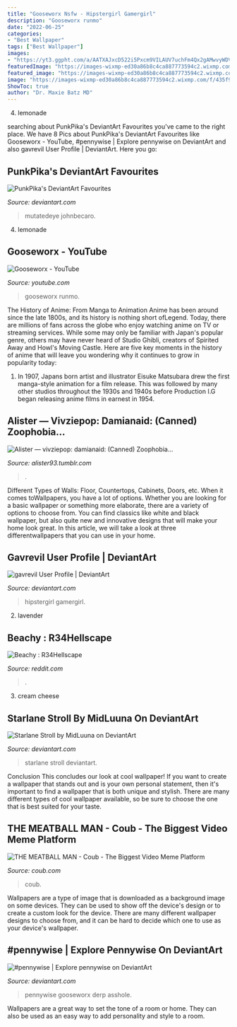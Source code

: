 ```yaml
---
title: "Gooseworx Nsfw - Hipstergirl Gamergirl"
description: "Gooseworx runmo"
date: "2022-06-25"
categories:
- "Best Wallpaper"
tags: ["Best Wallpaper"]
images:
- "https://yt3.ggpht.com/a/AATXAJxcD522i5Pxcm9VILAUV7uchFm4Qx2gAMwvyWDVCg=s900-c-k-c0xffffffff-no-rj-mo"
featuredImage: "https://images-wixmp-ed30a86b8c4ca887773594c2.wixmp.com/f/435f9ada-44f8-4c2b-b4f5-c2e942704cd1/ddfyqoj-6f343f95-720a-460e-9042-2fe5d5a8c011.jpg/v1/crop/w_237,h_350,x_0,y_0,scl_0.13725490196078,q_70,strp/living_with_hipstergirl_and_gamergirl_396_by_jagodibuja_ddfyqoj-350t.jpg?token=eyJ0eXAiOiJKV1QiLCJhbGciOiJIUzI1NiJ9.eyJzdWIiOiJ1cm46YXBwOjdlMGQxODg5ODIyNjQzNzNhNWYwZDQxNWVhMGQyNmUwIiwiaXNzIjoidXJuOmFwcDo3ZTBkMTg4OTgyMjY0MzczYTVmMGQ0MTVlYTBkMjZlMCIsIm9iaiI6W1t7ImhlaWdodCI6Ijw9MTUxMSIsInBhdGgiOiJcL2ZcLzQzNWY5YWRhLTQ0ZjgtNGMyYi1iNGY1LWMyZTk0MjcwNGNkMVwvZGRmeXFvai02ZjM0M2Y5NS03MjBhLTQ2MGUtOTA0Mi0yZmU1ZDVhOGMwMTEuanBnIiwid2lkdGgiOiI8PTEwMjQifV1dLCJhdWQiOlsidXJuOnNlcnZpY2U6aW1hZ2Uub3BlcmF0aW9ucyJdfQ.vIQ0f7rkC3aHR02TJjajzYkDQuqG-t5cAqdQGd7XsxM"
featured_image: "https://images-wixmp-ed30a86b8c4ca887773594c2.wixmp.com/intermediary/f/a898af43-33a8-42cc-8970-9d5d03aabde0/dcte4ug-b71ae2f1-6775-4cbb-9fc0-3fb7ce905132.png/v1/fill/w_250,h_250,q_70,strp/skirt__by_mutatedeye_dcte4ug-250t.jpg"
image: "https://images-wixmp-ed30a86b8c4ca887773594c2.wixmp.com/f/435f9ada-44f8-4c2b-b4f5-c2e942704cd1/ddfyqoj-6f343f95-720a-460e-9042-2fe5d5a8c011.jpg/v1/crop/w_237,h_350,x_0,y_0,scl_0.13725490196078,q_70,strp/living_with_hipstergirl_and_gamergirl_396_by_jagodibuja_ddfyqoj-350t.jpg?token=eyJ0eXAiOiJKV1QiLCJhbGciOiJIUzI1NiJ9.eyJzdWIiOiJ1cm46YXBwOjdlMGQxODg5ODIyNjQzNzNhNWYwZDQxNWVhMGQyNmUwIiwiaXNzIjoidXJuOmFwcDo3ZTBkMTg4OTgyMjY0MzczYTVmMGQ0MTVlYTBkMjZlMCIsIm9iaiI6W1t7ImhlaWdodCI6Ijw9MTUxMSIsInBhdGgiOiJcL2ZcLzQzNWY5YWRhLTQ0ZjgtNGMyYi1iNGY1LWMyZTk0MjcwNGNkMVwvZGRmeXFvai02ZjM0M2Y5NS03MjBhLTQ2MGUtOTA0Mi0yZmU1ZDVhOGMwMTEuanBnIiwid2lkdGgiOiI8PTEwMjQifV1dLCJhdWQiOlsidXJuOnNlcnZpY2U6aW1hZ2Uub3BlcmF0aW9ucyJdfQ.vIQ0f7rkC3aHR02TJjajzYkDQuqG-t5cAqdQGd7XsxM"
ShowToc: true
author: "Dr. Maxie Batz MD"
---
```



4. lemonade 

	

		
searching about PunkPika&#039;s DeviantArt Favourites you've came to the right place. We have 8 Pics about PunkPika&#039;s DeviantArt Favourites like Gooseworx - YouTube, #pennywise | Explore pennywise on DeviantArt and also gavrevil User Profile | DeviantArt. Here you go:
		
    
## PunkPika&#039;s DeviantArt Favourites

<img loading=lazy src="https://images-wixmp-ed30a86b8c4ca887773594c2.wixmp.com/intermediary/f/a898af43-33a8-42cc-8970-9d5d03aabde0/dcte4ug-b71ae2f1-6775-4cbb-9fc0-3fb7ce905132.png/v1/fill/w_250,h_250,q_70,strp/skirt__by_mutatedeye_dcte4ug-250t.jpg" onerror="this.onerror=null;this.src='https://tse3.mm.bing.net/th?id=OIP.jIfWQe6hA1RNJVHEE4VRlwAAAA&amp;pid=15.1';" alt="PunkPika&#039;s DeviantArt Favourites">

_Source: deviantart.com_

>mutatedeye johnbecaro. 

	

4. lemonade 

    
## Gooseworx - YouTube

<img loading=lazy src="https://yt3.ggpht.com/a/AATXAJxcD522i5Pxcm9VILAUV7uchFm4Qx2gAMwvyWDVCg=s900-c-k-c0xffffffff-no-rj-mo" onerror="this.onerror=null;this.src='https://tse4.mm.bing.net/th?id=OIP.FHNbWGN36jcmvkrvamfzVAHaHa&amp;pid=15.1';" alt="Gooseworx - YouTube">

_Source: youtube.com_

>gooseworx runmo. 

	

The History of Anime: From Manga to Animation
Anime has been around since the late 1800s, and its history is nothing short ofLegend. Today, there are millions of fans across the globe who enjoy watching anime on TV or streaming services. While some may only be familiar with Japan's popular genre, others may have never heard of Studio Ghibli, creators of Spirited Away and Howl's Moving Castle. Here are five key moments in the history of anime that will leave you wondering why it continues to grow in popularity today:
1) In 1907, Japans born artist and illustrator Eisuke Matsubara drew the first manga-style animation for a film release. This was followed by many other studios throughout the 1930s and 1940s before Production I.G began releasing anime films in earnest in 1954.

    
## Alister — Vivziepop: Damianaid: (Canned) Zoophobia...

<img loading=lazy src="https://64.media.tumblr.com/avatar_409aad54bc25_512.pnj" onerror="this.onerror=null;this.src='https://tse1.mm.bing.net/th?id=OIP.OS8SVb5X2Iph3uZ6WOOu6AHaHa&amp;pid=15.1';" alt="Alister — vivziepop: damianaid: (Canned) Zoophobia...">

_Source: alister93.tumblr.com_

>. 

	

Different Types of Walls: Floor, Countertops, Cabinets, Doors, etc.
When it comes toWallpapers, you have a lot of options. Whether you are looking for a basic wallpaper or something more elaborate, there are a variety of options to choose from. You can find classics like white and black wallpaper, but also quite new and innovative designs that will make your home look great. In this article, we will take a look at three differentwallpapers that you can use in your home.

    
## Gavrevil User Profile | DeviantArt

<img loading=lazy src="https://images-wixmp-ed30a86b8c4ca887773594c2.wixmp.com/f/435f9ada-44f8-4c2b-b4f5-c2e942704cd1/ddfyqoj-6f343f95-720a-460e-9042-2fe5d5a8c011.jpg/v1/crop/w_237,h_350,x_0,y_0,scl_0.13725490196078,q_70,strp/living_with_hipstergirl_and_gamergirl_396_by_jagodibuja_ddfyqoj-350t.jpg?token=eyJ0eXAiOiJKV1QiLCJhbGciOiJIUzI1NiJ9.eyJzdWIiOiJ1cm46YXBwOjdlMGQxODg5ODIyNjQzNzNhNWYwZDQxNWVhMGQyNmUwIiwiaXNzIjoidXJuOmFwcDo3ZTBkMTg4OTgyMjY0MzczYTVmMGQ0MTVlYTBkMjZlMCIsIm9iaiI6W1t7ImhlaWdodCI6Ijw9MTUxMSIsInBhdGgiOiJcL2ZcLzQzNWY5YWRhLTQ0ZjgtNGMyYi1iNGY1LWMyZTk0MjcwNGNkMVwvZGRmeXFvai02ZjM0M2Y5NS03MjBhLTQ2MGUtOTA0Mi0yZmU1ZDVhOGMwMTEuanBnIiwid2lkdGgiOiI8PTEwMjQifV1dLCJhdWQiOlsidXJuOnNlcnZpY2U6aW1hZ2Uub3BlcmF0aW9ucyJdfQ.vIQ0f7rkC3aHR02TJjajzYkDQuqG-t5cAqdQGd7XsxM" onerror="this.onerror=null;this.src='https://tse2.mm.bing.net/th?id=OIP.yjwyyfccBXSd1NRrXixNtAAAAA&amp;pid=15.1';" alt="gavrevil User Profile | DeviantArt">

_Source: deviantart.com_

>hipstergirl gamergirl. 

	

2. lavender 

    
## Beachy : R34Hellscape

<img loading=lazy src="https://i.redd.it/yujkjxia3xr41.jpg" onerror="this.onerror=null;this.src='https://tse4.mm.bing.net/th?id=OIP.oOVjVZr_s7hLvudLF6Ov9wHaLH&amp;pid=15.1';" alt="Beachy : R34Hellscape">

_Source: reddit.com_

>. 

	

3. cream cheese 

    
## Starlane Stroll By MidLuuna On DeviantArt

<img loading=lazy src="https://images-wixmp-ed30a86b8c4ca887773594c2.wixmp.com/f/95d9418d-7374-40dd-bdca-1a0b20322232/dby9ce1-0c280046-b196-48c4-b9f0-5345cf35a5be.png/v1/fill/w_761,h_1051,q_70,strp/starlane_stroll_by_midluuna_dby9ce1-pre.jpg?token=eyJ0eXAiOiJKV1QiLCJhbGciOiJIUzI1NiJ9.eyJzdWIiOiJ1cm46YXBwOjdlMGQxODg5ODIyNjQzNzNhNWYwZDQxNWVhMGQyNmUwIiwiaXNzIjoidXJuOmFwcDo3ZTBkMTg4OTgyMjY0MzczYTVmMGQ0MTVlYTBkMjZlMCIsIm9iaiI6W1t7ImhlaWdodCI6Ijw9MTI0MyIsInBhdGgiOiJcL2ZcLzk1ZDk0MThkLTczNzQtNDBkZC1iZGNhLTFhMGIyMDMyMjIzMlwvZGJ5OWNlMS0wYzI4MDA0Ni1iMTk2LTQ4YzQtYjlmMC01MzQ1Y2YzNWE1YmUucG5nIiwid2lkdGgiOiI8PTkwMCJ9XV0sImF1ZCI6WyJ1cm46c2VydmljZTppbWFnZS5vcGVyYXRpb25zIl19.u5ZbiftB8F13PrTJ47sEJzv6bWM4ychKM84QFpL0hFg" onerror="this.onerror=null;this.src='https://tse1.mm.bing.net/th?id=OIP.CG6WPGzGxasq2AamDlZ6owHaKO&amp;pid=15.1';" alt="Starlane Stroll by MidLuuna on DeviantArt">

_Source: deviantart.com_

>starlane stroll deviantart. 

	

Conclusion
This concludes our look at cool wallpaper! If you want to create a wallpaper that stands out and is your own personal statement, then it's important to find a wallpaper that is both unique and stylish. There are many different types of cool wallpaper available, so be sure to choose the one that is best suited for your taste.

    
## THE MEATBALL MAN - Coub - The Biggest Video Meme Platform

<img loading=lazy src="https://coub-anubis-a.akamaized.net/coub_storage/coub/simple/cw_image/c2b14a6d657/d8ba0149b021d15ba9f92/1575095489_00060.jpg" onerror="this.onerror=null;this.src='https://tse3.mm.bing.net/th?id=OIP.SDJ68bdy6ht-8fBqoPQHGwHaEK&amp;pid=15.1';" alt="THE MEATBALL MAN - Coub - The Biggest Video Meme Platform">

_Source: coub.com_

>coub. 

	

Wallpapers are a type of image that is downloaded as a background image on some devices. They can be used to show off the device's design or to create a custom look for the device. There are many different wallpaper designs to choose from, and it can be hard to decide which one to use as your device's wallpaper.

    
## #pennywise | Explore Pennywise On DeviantArt

<img loading=lazy src="https://images-wixmp-ed30a86b8c4ca887773594c2.wixmp.com/f/518223c6-7883-4286-aef3-b023db9cfa3c/dbp4ig4-7a1c027c-53ed-4403-b9a1-70fab3d37a4c.jpg/v1/fill/w_359,h_250,q_70,strp/pennywise_by_gooseworx_dbp4ig4-250t.jpg?token=eyJ0eXAiOiJKV1QiLCJhbGciOiJIUzI1NiJ9.eyJzdWIiOiJ1cm46YXBwOjdlMGQxODg5ODIyNjQzNzNhNWYwZDQxNWVhMGQyNmUwIiwiaXNzIjoidXJuOmFwcDo3ZTBkMTg4OTgyMjY0MzczYTVmMGQ0MTVlYTBkMjZlMCIsIm9iaiI6W1t7ImhlaWdodCI6Ijw9MTkyMyIsInBhdGgiOiJcL2ZcLzUxODIyM2M2LTc4ODMtNDI4Ni1hZWYzLWIwMjNkYjljZmEzY1wvZGJwNGlnNC03YTFjMDI3Yy01M2VkLTQ0MDMtYjlhMS03MGZhYjNkMzdhNGMuanBnIiwid2lkdGgiOiI8PTI3NjAifV1dLCJhdWQiOlsidXJuOnNlcnZpY2U6aW1hZ2Uub3BlcmF0aW9ucyJdfQ.GfQz6KT8vQa22tVKZrv-2WQg-ecbPbQcgi6Vt0NJoKY" onerror="this.onerror=null;this.src='https://tse1.mm.bing.net/th?id=OIP.DFAv_x-1jd2pudJF90chkwAAAA&amp;pid=15.1';" alt="#pennywise | Explore pennywise on DeviantArt">

_Source: deviantart.com_

>pennywise gooseworx derp asshole. 

	

Wallpapers are a great way to set the tone of a room or home. They can also be used as an easy way to add personality and style to a room.


